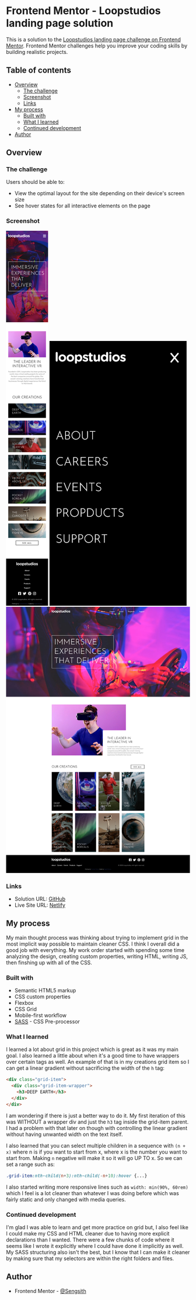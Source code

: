 # Frontend Mentor - Loopstudios landing page solution

This is a solution to the [Loopstudios landing page challenge on Frontend Mentor](https://www.frontendmentor.io/challenges/loopstudios-landing-page-N88J5Onjw). Frontend Mentor challenges help you improve your coding skills by building realistic projects. 

## Table of contents

- [Overview](#overview)
  - [The challenge](#the-challenge)
  - [Screenshot](#screenshot)
  - [Links](#links)
- [My process](#my-process)
  - [Built with](#built-with)
  - [What I learned](#what-i-learned)
  - [Continued development](#continued-development)
- [Author](#author)

## Overview

### The challenge

Users should be able to:

- View the optimal layout for the site depending on their device's screen size
- See hover states for all interactive elements on the page

### Screenshot

![](./screenshot.png)
![](./screenshot2.png)
![](./screenshot3.png)

### Links

- Solution URL: [GitHub](https://github.com/Sengsith/loopstudios-landing-page)
- Live Site URL: [Netlify](https://phenomenal-crepe-e8582d.netlify.app)

## My process

My main thought process was thinking about trying to implement grid in the most implicit way possible to maintain cleaner CSS. I think I overall did a good job with everything. My work order started with spending some time analyzing the design, creating custom properties, writing HTML, writing JS, then finshing up with all of the CSS. 

### Built with

- Semantic HTML5 markup
- CSS custom properties
- Flexbox
- CSS Grid
- Mobile-first workflow
- [SASS](https://sass-lang.com/) - CSS Pre-processor

### What I learned

I learned a lot about grid in this project which is great as it was my main goal. I also learned a little about when it's a good time to have wrappers over certain tags as well. An example of that is in my creations grid item so I can get a linear gradient without sacrificing the width of the ```h``` tag:

```html
<div class="grid-item">
  <div class="grid-item-wrapper">
    <h3>DEEP EARTH</h3>
  </div>
</div>
```

I am wondering if there is just a better way to do it. My first iteration of this was WITHOUT a wrapper div and just the ```h3``` tag inside the grid-item parent. I had a problem with that later on though with controlling the linear gradient without having unwanted width on the text itself. 

I also learned that you can select multiple children in a sequence with ```(n + x)``` where n is if you want to start from x, where x is the number you want to start from. Making ```n``` negative will make it so it will go UP TO x. So we can set a range such as:

```css
.grid-item:nth-child(n+3):nth-child(-n+10):hover {...}
```

I also started writing more responsive lines such as ```width: min(90%, 60rem)``` which I feel is a lot cleaner than whatever I was doing before which was fairly static and only changed with media queries.

### Continued development

I'm glad I was able to learn and get more practice on grid but, I also feel like I could make my CSS and HTML cleaner due to having more explicit declarations than I wanted. There were a few chunks of code where it seems like I wrote it explicitly where I could have done it implicitly as well. My SASS structuring also isn't the best, but I know that I can make it cleaner by making sure that my selectors are within the right folders and files.

## Author

- Frontend Mentor - [@Sengsith](https://www.frontendmentor.io/profile/Sengsith)
